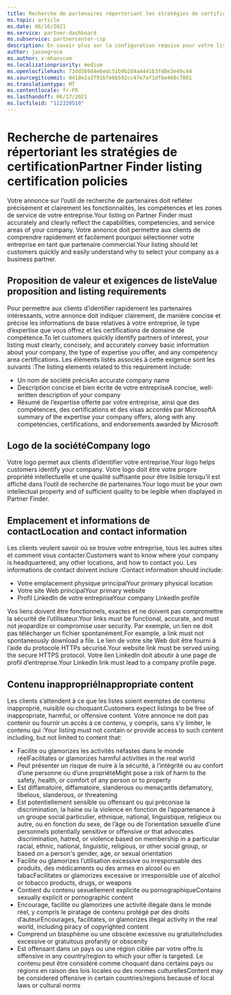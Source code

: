 ```yaml
---
title: Recherche de partenaires répertoriant les stratégies de certification
ms.topic: article
ms.date: 06/16/2021
ms.service: partner-dashboard
ms.subservice: partnercenter-csp
description: En savoir plus sur la configuration requise pour votre liste de recherche de partenaires.
author: jasongroce
ms.author: v-mhanscom
ms.localizationpriority: medium
ms.openlocfilehash: 73dd369d4e6edc51b9b2d4a4441b3fd8e3e49c44
ms.sourcegitcommit: 0410e2a3f91b7e6b592cc47e7af1dfbe468c7881
ms.translationtype: MT
ms.contentlocale: fr-FR
ms.lasthandoff: 06/17/2021
ms.locfileid: "112320510"
---
```

# <a name="partner-finder-listing-certification-policies"></a><span data-ttu-id="ee91e-103">Recherche de partenaires répertoriant les stratégies de certification</span><span class="sxs-lookup"><span data-stu-id="ee91e-103">Partner Finder listing certification policies</span></span>

<span data-ttu-id="ee91e-104">Votre annonce sur l’outil de recherche de partenaires doit refléter précisément et clairement les fonctionnalités, les compétences et les zones de service de votre entreprise.</span><span class="sxs-lookup"><span data-stu-id="ee91e-104">Your listing on Partner Finder must accurately and clearly reflect the capabilities, competencies, and service areas of your company.</span></span> <span data-ttu-id="ee91e-105">Votre annonce doit permettre aux clients de comprendre rapidement et facilement pourquoi sélectionner votre entreprise en tant que partenaire commercial.</span><span class="sxs-lookup"><span data-stu-id="ee91e-105">Your listing should let customers quickly and easily understand why to select your company as a business partner.</span></span>

## <a name="value-proposition-and-listing-requirements"></a><span data-ttu-id="ee91e-106">Proposition de valeur et exigences de liste</span><span class="sxs-lookup"><span data-stu-id="ee91e-106">Value proposition and listing requirements</span></span>

<span data-ttu-id="ee91e-107">Pour permettre aux clients d’identifier rapidement les partenaires intéressants, votre annonce doit indiquer clairement, de manière concise et précise les informations de base relatives à votre entreprise, le type d’expertise que vous offrez et les certifications de domaine de compétence.</span><span class="sxs-lookup"><span data-stu-id="ee91e-107">To let customers quickly identify partners of interest, your listing must clearly, concisely, and accurately convey basic information about your company, the type of expertise you offer, and any competency area certifications.</span></span> <span data-ttu-id="ee91e-108">Les éléments listés associés à cette exigence sont les suivants :</span><span class="sxs-lookup"><span data-stu-id="ee91e-108">The listing elements related to this requirement include:</span></span>

- <span data-ttu-id="ee91e-109">Un nom de société précis</span><span class="sxs-lookup"><span data-stu-id="ee91e-109">An accurate company name</span></span>
- <span data-ttu-id="ee91e-110">Description concise et bien écrite de votre entreprise</span><span class="sxs-lookup"><span data-stu-id="ee91e-110">A concise, well-written description of your company</span></span>
- <span data-ttu-id="ee91e-111">Résumé de l’expertise offerte par votre entreprise, ainsi que des compétences, des certifications et des visas accordés par Microsoft</span><span class="sxs-lookup"><span data-stu-id="ee91e-111">A summary of the expertise your company offers, along with any competencies, certifications, and endorsements awarded by Microsoft</span></span>

## <a name="company-logo"></a><span data-ttu-id="ee91e-112">Logo de la société</span><span class="sxs-lookup"><span data-stu-id="ee91e-112">Company logo</span></span>

<span data-ttu-id="ee91e-113">Votre logo permet aux clients d’identifier votre entreprise.</span><span class="sxs-lookup"><span data-stu-id="ee91e-113">Your logo helps customers identify your company.</span></span> <span data-ttu-id="ee91e-114">Votre logo doit être votre propre propriété intellectuelle et une qualité suffisante pour être lisible lorsqu’il est affiché dans l’outil de recherche de partenaires.</span><span class="sxs-lookup"><span data-stu-id="ee91e-114">Your logo must be your own intellectual property and of sufficient quality to be legible when displayed in Partner Finder.</span></span>

## <a name="location-and-contact-information"></a><span data-ttu-id="ee91e-115">Emplacement et informations de contact</span><span class="sxs-lookup"><span data-stu-id="ee91e-115">Location and contact information</span></span>

<span data-ttu-id="ee91e-116">Les clients veulent savoir où se trouve votre entreprise, tous les autres sites et comment vous contacter.</span><span class="sxs-lookup"><span data-stu-id="ee91e-116">Customers want to know where your company is headquartered, any other locations, and how to contact you.</span></span> <span data-ttu-id="ee91e-117">Les informations de contact doivent inclure :</span><span class="sxs-lookup"><span data-stu-id="ee91e-117">Contact information should include:</span></span>

- <span data-ttu-id="ee91e-118">Votre emplacement physique principal</span><span class="sxs-lookup"><span data-stu-id="ee91e-118">Your primary physical location</span></span>
- <span data-ttu-id="ee91e-119">Votre site Web principal</span><span class="sxs-lookup"><span data-stu-id="ee91e-119">Your primary website</span></span>
- <span data-ttu-id="ee91e-120">Profil LinkedIn de votre entreprise</span><span class="sxs-lookup"><span data-stu-id="ee91e-120">Your company LinkedIn profile</span></span>

<span data-ttu-id="ee91e-121">Vos liens doivent être fonctionnels, exactes et ne doivent pas compromettre la sécurité de l’utilisateur.</span><span class="sxs-lookup"><span data-stu-id="ee91e-121">Your links must be functional, accurate, and must not jeopardize or compromise user security.</span></span> <span data-ttu-id="ee91e-122">Par exemple, un lien ne doit pas télécharger un fichier spontanément.</span><span class="sxs-lookup"><span data-stu-id="ee91e-122">For example, a link must not spontaneously download a file.</span></span> <span data-ttu-id="ee91e-123">Le lien de votre site Web doit être fourni à l’aide du protocole HTTPs sécurisé.</span><span class="sxs-lookup"><span data-stu-id="ee91e-123">Your website link must be served using the secure HTTPS protocol.</span></span> <span data-ttu-id="ee91e-124">Votre lien LinkedIn doit aboutir à une page de profil d’entreprise.</span><span class="sxs-lookup"><span data-stu-id="ee91e-124">Your LinkedIn link must lead to a company profile page.</span></span>

## <a name="inappropriate-content"></a><span data-ttu-id="ee91e-125">Contenu inapproprié</span><span class="sxs-lookup"><span data-stu-id="ee91e-125">Inappropriate content</span></span>

<span data-ttu-id="ee91e-126">Les clients s’attendent à ce que les listes soient exemptes de contenu inapproprié, nuisible ou choquant.</span><span class="sxs-lookup"><span data-stu-id="ee91e-126">Customers expect listings to be free of inappropriate, harmful, or offensive content.</span></span> <span data-ttu-id="ee91e-127">Votre annonce ne doit pas contenir ou fournir un accès à ce contenu, y compris, sans s’y limiter, le contenu qui :</span><span class="sxs-lookup"><span data-stu-id="ee91e-127">Your listing must not contain or provide access to such content including, but not limited to content that:</span></span>

- <span data-ttu-id="ee91e-128">Facilite ou glamorizes les activités néfastes dans le monde réel</span><span class="sxs-lookup"><span data-stu-id="ee91e-128">Facilitates or glamorizes harmful activities in the real world</span></span>
- <span data-ttu-id="ee91e-129">Peut présenter un risque de nuire à la sécurité, à l’intégrité ou au confort d’une personne ou d’une propriété</span><span class="sxs-lookup"><span data-stu-id="ee91e-129">Might pose a risk of harm to the safety, health, or comfort of any person or to property</span></span>
- <span data-ttu-id="ee91e-130">Est diffamatoire, diffamatoire, slanderous ou menaçant</span><span class="sxs-lookup"><span data-stu-id="ee91e-130">Is defamatory, libelous, slanderous, or threatening</span></span>
- <span data-ttu-id="ee91e-131">Est potentiellement sensible ou offensant ou qui préconise la discrimination, la haine ou la violence en fonction de l’appartenance à un groupe social particulier, ethnique, national, linguistique, religieux ou autre, ou en fonction du sexe, de l’âge ou de l’orientation sexuelle d’une personne</span><span class="sxs-lookup"><span data-stu-id="ee91e-131">Is potentially sensitive or offensive or that advocates discrimination, hatred, or violence based on membership in a particular racial, ethnic, national, linguistic, religious, or other social group, or based on a person's gender, age, or sexual orientation</span></span>
- <span data-ttu-id="ee91e-132">Facilite ou glamorizes l’utilisation excessive ou irresponsable des produits, des médicaments ou des armes en alcool ou en tabac</span><span class="sxs-lookup"><span data-stu-id="ee91e-132">Facilitates or glamorizes excessive or irresponsible use of alcohol or tobacco products, drugs, or weapons</span></span>
- <span data-ttu-id="ee91e-133">Contient du contenu sexuellement explicite ou pornographique</span><span class="sxs-lookup"><span data-stu-id="ee91e-133">Contains sexually explicit or pornographic content</span></span>
- <span data-ttu-id="ee91e-134">Encourage, facilite ou glamorizes une activité illégale dans le monde réel, y compris le piratage de contenu protégé par des droits d’auteur</span><span class="sxs-lookup"><span data-stu-id="ee91e-134">Encourages, facilitates, or glamorizes illegal activity in the real world, including piracy of copyrighted content</span></span>
- <span data-ttu-id="ee91e-135">Comprend un blasphème ou une obscène excessive ou gratuite</span><span class="sxs-lookup"><span data-stu-id="ee91e-135">Includes excessive or gratuitous profanity or obscenity</span></span>
- <span data-ttu-id="ee91e-136">Est offensant dans un pays ou une région ciblée par votre offre.</span><span class="sxs-lookup"><span data-stu-id="ee91e-136">Is offensive in any country/region to which your offer is targeted.</span></span> <span data-ttu-id="ee91e-137">Le contenu peut être considéré comme choquant dans certains pays ou régions en raison des lois locales ou des normes culturelles</span><span class="sxs-lookup"><span data-stu-id="ee91e-137">Content may be considered offensive in certain countries/regions because of local laws or cultural norms</span></span>
